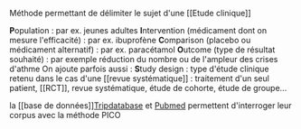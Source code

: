 Méthode permettant de délimiter le sujet d'une [[Etude clinique]]

**P**opulation : par ex. jeunes adultes
**I**ntervention (médicament dont on mesure l'efficacité) : par ex. ibuprofène
**C**omparison (placebo ou médicament alternatif) : par ex. paracétamol
**O**utcome (type de résultat souhaité) : par exemple réduction du nombre ou de l'ampleur des crises d'athme
On ajoute parfois aussi : 
**S**tudy design : type d'étude clinique retenu dans le cas d'une [[revue systématique]] : traitement d'un seul patient, [[RCT]], revue systématique, étude de cohorte, étude de groupe...

la [[base de données]][Tripdatabase](https://www.tripdatabase.com) et [Pubmed](https://pubmedhh.nlm.nih.gov/nlmd/pico/piconew.php) permettent d'interroger leur corpus avec la méthode PICO 